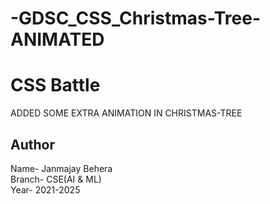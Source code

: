 # -GDSC_CSS_Christmas-Tree-ANIMATED

# CSS Battle
ADDED SOME EXTRA ANIMATION IN CHRISTMAS-TREE

## Author
Name- Janmajay Behera<br>
Branch- CSE(AI & ML) <br>
Year- 2021-2025
